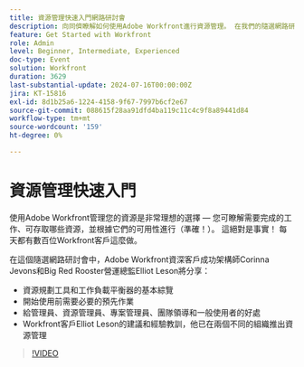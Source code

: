 ```yaml
---
title: 資源管理快速入門網路研討會
description: 向同儕瞭解如何使用Adobe Workfront進行資源管理。 在我們的隨選網路研討會中探索資源規劃工具、工作負載平衡器和成功實作方面的專家秘訣。
feature: Get Started with Workfront
role: Admin
level: Beginner, Intermediate, Experienced
doc-type: Event
solution: Workfront
duration: 3629
last-substantial-update: 2024-07-16T00:00:00Z
jira: KT-15816
exl-id: 8d1b25a6-1224-4158-9f67-7997b6cf2e67
source-git-commit: 088615f28aa91dfd4ba119c11c4c9f8a89441d84
workflow-type: tm+mt
source-wordcount: '159'
ht-degree: 0%

---
```


# 資源管理快速入門

使用Adobe Workfront管理您的資源是非常理想的選擇 — 您可瞭解需要完成的工作、可存取哪些資源，並根據它們的可用性進行（準確！）。 這絕對是事實！ 每天都有數百位Workfront客戶這麼做。

在這個隨選網路研討會中，Adobe Workfront資深客戶成功架構師Corinna Jevons和Big Red Rooster營運總監Elliot Leson將分享：

* 資源規劃工具和工作負載平衡器的基本綜覽
* 開始使用前需要必要的預先作業
* 給管理員、資源管理員、專案管理員、團隊領導和一般使用者的好處
* Workfront客戶Elliot Leson的建議和經驗教訓，他已在兩個不同的組織推出資源管理

>[!VIDEO](https://video.tv.adobe.com/v/3431010/?learn=on)
